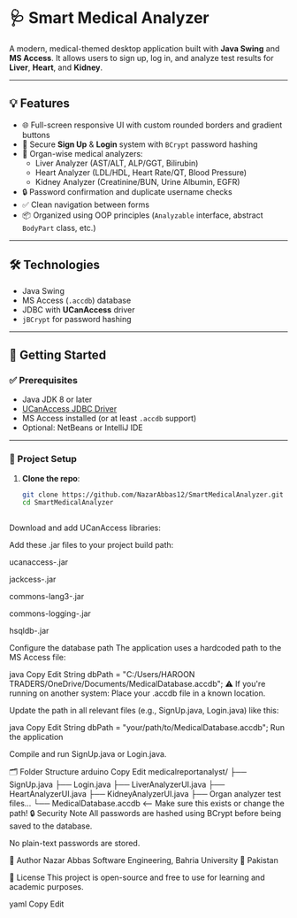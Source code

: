 # 🩺 Smart Medical Analyzer

A modern, medical-themed desktop application built with **Java Swing** and **MS Access**. It allows users to sign up, log in, and analyze test results for **Liver**, **Heart**, and **Kidney**.

---

## 💡 Features

- 🌐 Full-screen responsive UI with custom rounded borders and gradient buttons
- 🔐 Secure **Sign Up** & **Login** system with `BCrypt` password hashing
- 🧪 Organ-wise medical analyzers:
  - Liver Analyzer (AST/ALT, ALP/GGT, Bilirubin)
  - Heart Analyzer (LDL/HDL, Heart Rate/QT, Blood Pressure)
  - Kidney Analyzer (Creatinine/BUN, Urine Albumin, EGFR)
- 🔒 Password confirmation and duplicate username checks
- ✅ Clean navigation between forms
- 📦 Organized using OOP principles (`Analyzable` interface, abstract `BodyPart` class, etc.)

---

## 🛠 Technologies

- Java Swing
- MS Access (`.accdb`) database
- JDBC with **UCanAccess** driver
- `jBCrypt` for password hashing

---

## 🚀 Getting Started

### ✅ Prerequisites

- Java JDK 8 or later
- [UCanAccess JDBC Driver](https://ucanaccess.sourceforge.net/site.html)
- MS Access installed (or at least `.accdb` support)
- Optional: NetBeans or IntelliJ IDE

---

### 📂 Project Setup

1. **Clone the repo**:
   ```bash
   git clone https://github.com/NazarAbbas12/SmartMedicalAnalyzer.git
   cd SmartMedicalAnalyzer
 

Download and add UCanAccess libraries:

Add these .jar files to your project build path:

ucanaccess-<version>.jar

jackcess-<version>.jar

commons-lang3-<version>.jar

commons-logging-<version>.jar

hsqldb-<version>.jar

Configure the database path
The application uses a hardcoded path to the MS Access file:

java
Copy
Edit
String dbPath = "C:/Users/HAROON TRADERS/OneDrive/Documents/MedicalDatabase.accdb";
⚠️ If you're running on another system:
Place your .accdb file in a known location.

Update the path in all relevant files (e.g., SignUp.java, Login.java) like this:

java
Copy
Edit
String dbPath = "your/path/to/MedicalDatabase.accdb";
Run the application

Compile and run SignUp.java or Login.java.

🗂 Folder Structure
arduino
Copy
Edit
medicalreportanalyst/
├── SignUp.java
├── Login.java
├── LiverAnalyzerUI.java
├── HeartAnalyzerUI.java
├── KidneyAnalyzerUI.java
├── Organ analyzer test files...
└── MedicalDatabase.accdb   <-- Make sure this exists or change the path!
🔒 Security Note
All passwords are hashed using BCrypt before being saved to the database.

No plain-text passwords are stored.

📢 Author
Nazar Abbas
Software Engineering, Bahria University
📍 Pakistan

📌 License
This project is open-source and free to use for learning and academic purposes.

yaml
Copy
Edit
